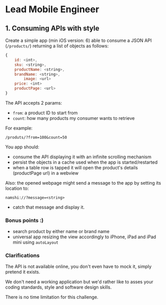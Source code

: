 # Lead Mobile Engineer

## 1. Consuming APIs with style

Create a simple app (min iOS version: 6) able to consume a JSON API (`/products/`) returning a list of objects as follows:

``` javascript
{
	id: <int>,
	sku: <string>,
	productName: <string>,
	brandName: <string>,
        image: <url>
	price: <int>
	productPage: <url>
}
```

The API accepts 2 params: 

* `from`: a product ID to start from
* `count`: how many products my consumer wants to retrieve

For example:

```
/produts/?from=100&count=50
```

You app should:

* consume the API displaying it with an infinite scrolling mechanism
* persist the objects in a cache used when the app is started/restarted
* when a table row is tapped it will open the product's details (productPage url) in a webview

Also: the opened webpage might send a message to the app by setting its location to:

```
namshi://?message=<string>
```

* catch that message and display it.

### Bonus points :)

* search product by either name or brand name
* universal app resizing the view accordingly to iPhone, iPad and iPad mini using `autoLayout`

### Clarifications

The API is not available online, you don't even have to mock it, simply pretend it exists.

We don't  need a working application but we'd rather like to asses your coding standards, style and software design skills.

There is no time limitation for this challenge.

